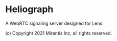 # Heliograph

A WebRTC signaling server designed for Lens.


(c) Copyright 2021 Mirantis Inc, all rights reserved.
